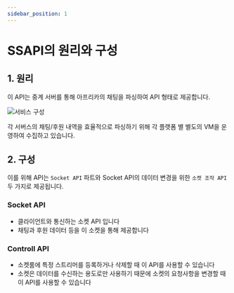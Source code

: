 ```yaml
---
sidebar_position: 1
---
```


# SSAPI의 원리와 구성

## 1. 원리

이 API는 중계 서버를 통해 아프리카의 채팅을 파싱하여 API 형태로 제공합니다.

![서비스 구성](/img/docs/service-architecture.avif)

각 서버스의 채팅/후원 내역을 효율적으로 파싱하기 위해 각 플랫폼 별 별도의 VM을 운영하여 수집하고 있습니다.

## 2. 구성

이를 위해 API는 `Socket API` 파트와 Socket API의 데이터 변경을 위한 `소켓 조작 API` 두 가지로 제공됩니다.

### Socket API

- 클라이언트와 통신하는 소켓 API 입니다
- 채팅과 후원 데이터 등을 이 소켓을 통해 제공합니다

### Controll API

- 소켓룸에 특정 스트리머를 등록하거나 삭제할 때 이 API를 사용할 수 있습니다
- 소켓은 데이터를 수신하는 용도로만 사용하기 때문에 소켓의 요청사항을 변경할 때 이 API를 사용할 수 있습니다
